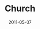 ---
layout: message
category: message
series: "The Story"
title: "Church"
date: 2011-05-07
message_id: 670
---